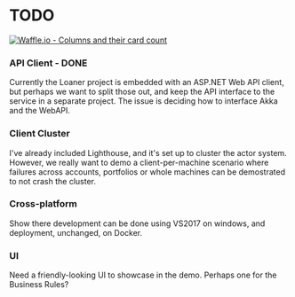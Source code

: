 # TODO
[![Waffle.io - Columns and their card count](https://badge.waffle.io/alfredherr/Demo.svg?columns=all)](http://waffle.io/alfredherr/Demo)

### API Client - DONE
Currently the Loaner project is embedded with an ASP.NET Web API client, but perhaps we want to split those out, and keep the API interface to the service in a separate project. The issue is deciding how to interface Akka and the WebAPI. 

### Client Cluster
I've already included Lighthouse, and it's set up to cluster the actor system. However, we really want to demo a client-per-machine scenario where failures across accounts, portfolios or whole machines can be demostrated to not crash the cluster.

### Cross-platform
Show there development can be done using VS2017 on windows, and deployment, unchanged, on Docker.

### UI
Need a friendly-looking UI to showcase in the demo. Perhaps one for the Business Rules?
